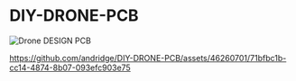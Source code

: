 # DIY-DRONE-PCB
![Drone DESIGN PCB](https://github.com/andridge/DIY-DRONE-PCB/assets/46260701/28bffff6-83cc-4b41-a382-d2b245e0500a)


https://github.com/andridge/DIY-DRONE-PCB/assets/46260701/71bfbc1b-cc14-4874-8b07-093efc903e75

